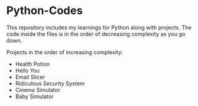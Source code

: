 # Python-Codes
This repository includes my learnings for Python along with projects. The code inside the files is in the order of decreasing complexity as you go down. 

Projects in the order of increasing complexity:
* Health Potion
* Hello You
* Email Slicer
* Ridiculous Security System
* Cinema Simulator
* Baby Simulator
